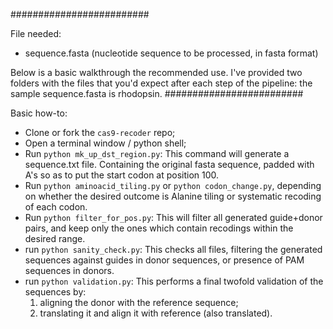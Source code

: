 #########################

File needed:

- sequence.fasta (nucleotide sequence to be processed, in fasta format)

Below is a basic walkthrough the recommended use. I've provided two folders with the files that you'd expect after each step of the pipeline: the sample sequence.fasta is rhodopsin.
#########################

Basic how-to:

- Clone or fork the `cas9-recoder` repo;
- Open a terminal window / python shell;
- Run `python mk_up_dst_region.py`:
	This command will generate a sequence.txt file. Containing the original fasta sequence, padded with A's so as to put the start codon at position 100.
- Run `python aminoacid_tiling.py` or `python codon_change.py`, depending on whether the desired outcome is Alanine tiling or systematic recoding of each codon.
- Run `python filter_for_pos.py`:
	This will filter all generated guide+donor pairs, and keep only the ones which contain recodings within the desired range.
- run `python sanity_check.py`:
	This checks all files, filtering the generated sequences against guides in donor sequences, or presence of PAM sequences in donors.
- run `python validation.py`:
	This performs a final twofold validation of the sequences by:
	1. aligning the donor with the reference sequence;
	2. translating it and align it with reference (also translated).
